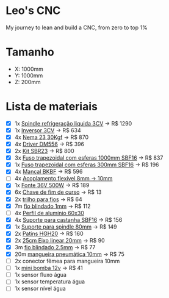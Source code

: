 # Leo's CNC
My journey to lean and build a CNC, from zero to top 1%

# Tamanho
- X: 1000mm
- Y: 1000mm
- Z: 200mm

# Lista de materiais
- [x] 1x [Spindle refrigeração liquida 3CV](https://oceantech-automation.com.br/produtos/spindle-gdz-2-2kw-3cv-er20-liquido-refrigeracao-liquida-referencia-cod-9937/?variant=393632253) -> R$ 1290
- [x] 1x [Inversor 3CV](https://www.inverterpro.com.br/MLB-4002907643-inversor-de-frequncia-3cv-22kw-220v-monotrifasico-10a-_JM?variation=187220394195) -> R$ 634
- [x] 4x [Nema 23 30Kgf](https://www.lojapolicompcomponentes.com.br/produtos/motor-de-passo-nema-23-30kgf-cm-4-fios/) -> R$ 870
- [x] 4x [Driver DM556](https://produto.mercadolivre.com.br/MLB-4286054288-kit-3-driver-dm556-p-motor-de-passo-exclusivo-p-nema-23-_JM#polycard_client=search-nordic&position=3&search_layout=grid&type=item&tracking_id=2814dad4-62ad-4f71-9200-7b942681b14e&wid=MLB4286054288&sid=search) -> R$ 396
- [x] 2x [Kit SBR23](https://produto.mercadolivre.com.br/MLB-5343642096-2x-eixos-apoiado-sbr16-x-1000mm-4x-pillow-block-sbr16uuop-_JM#intervention_type=full&searchVariation=187459222573&position=1&search_layout=stack&type=cart_intervention&tracking_id=e2b56799-f50a-4d02-82c0-f0cff3605d44) -> R$ 800
- [x] 3x [Fuso trapezoidal com esferas 1000mm SBF16](https://oceantech-automation.com.br/produtos/fuso-com-castanha-sfu-1605/?variant=702997784) -> R$ 837
- [x] 1x [Fuso trapezoidal com esferas 300mm SBF16](https://oceantech-automation.com.br/produtos/fuso-com-castanha-sfu-1605/?variant=702997733) -> R$ 196
- [x] 4x [Mancal BKBF](https://oceantech-automation.com.br/produtos/mancais-bkbf/?variant=1042252519) -> R$ 596
- [ ] 4x [Acoplamento flexível 8mm -> 10mm](https://produto.mercadolivre.com.br/MLB-3747673859-8mm-x-10mm-eixo-de-ameixa-flexivel-acoplamento-cnc-motor-de-_JM?matt_tool=18956390&utm_source=google_shopping&utm_medium=organic)
- [x] 1x [Fonte 36V 500W](https://oceantech-automation.com.br/produtos/fonte-chaveada-36v-13-8a-500w/) -> R$ 189
- [x] 6x [Chave de fim de curso](https://oceantech-automation.com.br/produtos/fim-de-curso-kw11-3-vias/) -> R$ 13
- [x] 2x [trilho para fios](https://oceantech-automation.com.br/produtos/esteira-porta-cabos-10x20x1000mm/) -> R$ 64
- [x] 7m [fio blindado 1mm](https://oceantech-automation.com.br/produtos/cabo-blindado-4-vias-1mm-preco-por-metro/) -> R$ 112
- [ ] 4x [Perfil de alumínio 60x30](https://loja.forsetisolucoes.com.br/perfil-estrutural-em-aluminio-30x60-basico-preto-canal-8-t-slot)
- [x] 4x [Suporte para castanha SBF16](https://oceantech-automation.com.br/produtos/suporte-da-castanha/?variant=349312459) -> R$ 156
- [x] 1x [Suporte para spindle 80mm](https://oceantech-automation.com.br/produtos/suportes-para-spindles/?variant=368832043) -> R$ 149
- [x] 2x [Patins HGH20]([https://oceantech-automation.com.br/produtos/patins-sem-aba-20mm/?variant=370055977](https://produto.mercadolivre.com.br/MLB-3966873481-patins-com-abas-para-guia-linear-hcw-20mm-_JM?matt_tool=18956390&utm_source=google_shopping&utm_medium=organic)) -> R$ 160
- [x] 2x [25cm Eixo linear 20mm](https://oceantech-automation.com.br/produtos/guia-linear-hgr20-valor-por-centimetro/?variant=385346549) -> R$ 90
- [x] 3m [fio blindado 2.5mm](https://oceantech-automation.com.br/produtos/cabo-blindado-4-vias-25mm-preco-por-metro/?variant=386066255) -> R$ 77
- [x] 20m [mangueira pneumática 10mm](https://produto.mercadolivre.com.br/MLB-3830612509-10m-mangueira-pneumatica-flexivel-10mm-tubo-pu-150psi10bar-_JM) -> R$ 75
- [ ] 2x conector fêmea para mangueira 10mm
- [ ] 1x [mini bomba 12v](https://produto.mercadolivre.com.br/MLB-3660399513-mini-bomba-dagua-12v-800-litrosh-para-fontes-de-jardim-_JM#polycard_client=recommendations_vip-seller_items-above&reco_backend=ranker-retsys-same-seller&reco_model=rk_entity_sameseller&reco_client=vip-seller_items-above&reco_item_pos=0&reco_backend_type=low_level&reco_id=eb573313-117c-426f-8277-f25827eb89fb) -> R$ 41
- [ ] 1x sensor fluxo água
- [ ] 1x sensor temperatura água
- [ ] 1x sensor nível água
